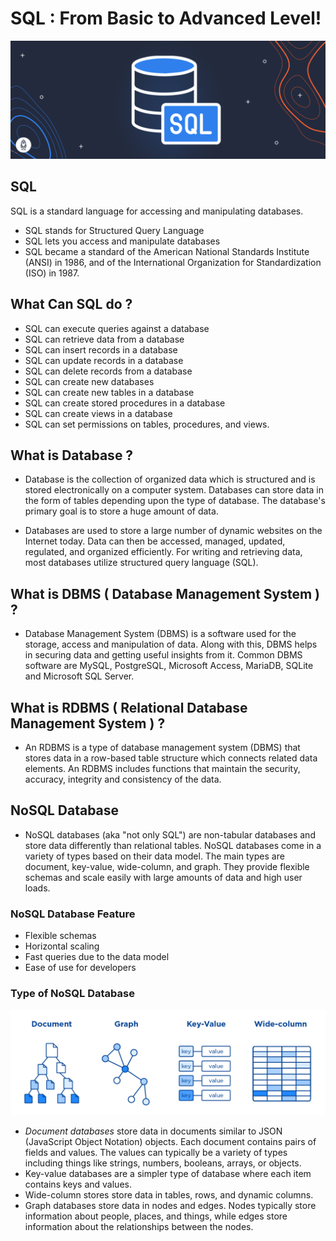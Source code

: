 # SQL : From Basic to Advanced Level!
![](/images/sql1.png)


## SQL 

SQL is a standard language for accessing and manipulating databases.
- SQL stands for Structured Query Language
- SQL lets you access and manipulate databases
- SQL became a standard of the American National Standards Institute (ANSI) in 1986, and of the International Organization for Standardization (ISO) in 1987.

## What Can SQL do ?

- SQL can execute queries against a database
- SQL can retrieve data from a database
- SQL can insert records in a database
- SQL can update records in a database
- SQL can delete records from a database
- SQL can create new databases
- SQL can create new tables in a database
- SQL can create stored procedures in a database
- SQL can create views in a database
- SQL can set permissions on tables, procedures, and views.

## What is Database ?

- Database is the collection of organized data which is structured and is stored electronically on a computer system. Databases can store data in the form of tables depending upon the type of database. The database's primary goal is to store a huge amount of data.

- Databases are used to store a large number of dynamic websites on the Internet today. Data can then be accessed, managed, updated, regulated, and organized efficiently. For writing and retrieving data, most databases utilize structured query language (SQL).

## What is DBMS ( Database Management System ) ?

 - Database Management System (DBMS) is a software used for the storage, access and manipulation of data. Along with this, DBMS helps in securing data and getting useful insights from it. Common DBMS software are MySQL, PostgreSQL, Microsoft Access, MariaDB, SQLite and Microsoft SQL Server.

## What is RDBMS ( Relational Database Management System ) ?

  - An RDBMS is a type of database management system (DBMS) that stores data in a row-based table structure which connects related data elements. An RDBMS includes functions that maintain the security, accuracy, integrity and consistency of the data. 

## NoSQL Database 

 - NoSQL databases (aka "not only SQL") are non-tabular databases and store data differently than relational tables. NoSQL databases come in a variety of types based on their data model. The main types are document, key-value, wide-column, and graph. They provide flexible schemas and scale easily with large amounts of data and high user loads.

### NoSQL Database Feature 
 
- Flexible schemas
- Horizontal scaling
- Fast queries due to the data model
- Ease of use for developers

### Type of NoSQL Database 

![](/images/sql2.png)

 
- *Document databases* store data in documents similar to JSON (JavaScript Object Notation) objects. Each document contains pairs of fields and values. The values can typically be a variety of types including things like strings, numbers, booleans, arrays, or objects.
- Key-value databases are a simpler type of database where each item contains keys and values.
- Wide-column stores store data in tables, rows, and dynamic columns.
- Graph databases store data in nodes and edges. Nodes typically store information about people, places, and things, while edges store information about the relationships between the nodes.

 

  



  
